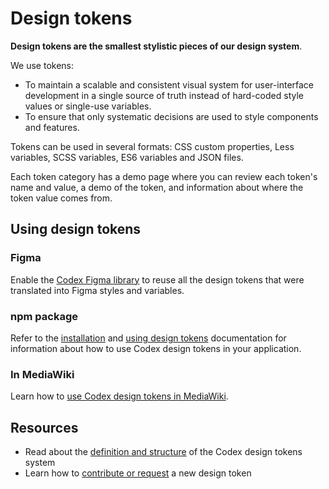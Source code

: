 # Design tokens

**Design tokens are the smallest stylistic pieces of our design system**.

We use tokens:
- To maintain a scalable and consistent visual system for user-interface development in a
  single source of truth instead of hard-coded style values or single-use variables.
- To ensure that only systematic decisions are used to style components and features.

Tokens can be used in several formats: CSS custom properties, Less variables, SCSS variables,
ES6 variables and JSON files.

Each token category has a demo page where you can review each token's name and value, a demo of the
token, and information about where the token value comes from.

## Using design tokens

### Figma

Enable the [Codex Figma library](https://www.figma.com/design/KoDuJMadWBXtsOtzGS4134/Codex?node-id=1891-4420&node-type=canvas&t=plW1hmguHVWs3fWZ-11) to reuse all the design tokens that were translated into Figma styles and variables.

### npm package

Refer to the [installation](../using-codex/developing.md#installation) and [using design tokens](../using-codex/developing.md#using-design-tokens) documentation for information about how to use Codex design tokens in your application.

### In MediaWiki

Learn how to [use Codex design tokens in MediaWiki](https://www.mediawiki.org/wiki/Codex#Using_design_tokens_directly).

## Resources

- Read about the [definition and structure](./definition-and-structure.html) of the Codex design tokens system
- Learn how to [contribute or request](../contributing/contributing-tokens.html) a new design token
